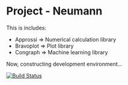 # Project - Neumann
This is includes:
- Approssi  =>  Numerical calculation library
- Bravoplot =>  Plot library
- Congraph  =>  Machine learning library

Now, constructing development environment...

[![Build Status](BUILD_STATUS_IMAGE)](BUILD_STATUS_LINK)